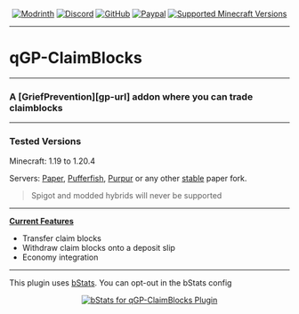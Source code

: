 <div align="center">

[![Modrinth][modrinth-shield]][modrinth-url]
[![Discord][discord-shield]][discord-url]
[![GitHub][github-shield]][github-url]
[![Paypal][paypal-shield]][paypal-url]
[![Supported Minecraft Versions][versions-shield]][versions-url]
</div>

---

# qGP-ClaimBlocks

---

### A [GriefPrevention][gp-url] addon where you can trade claimblocks

---
<h3> Tested Versions </h3>
<p>Minecraft: 1.19 to 1.20.4</p>
<p>Servers: <a href="https://papermc.io" target="_blank">Paper</a>, <a href="https://pufferfish.host/downloads" target="_blank">Pufferfish</a>, <a href="https://purpurmc.org" target="_blank">Purpur</a> or any other <u>stable</u> paper fork. </p>
<blockquote>Spigot and modded hybrids will never be supported</blockquote>

---

<b><u>Current Features</b></u>
- Transfer claim blocks
- Withdraw claim blocks onto a deposit slip
- Economy integration

---

This plugin uses [bStats][bstats-url]. You can opt-out in the bStats config
<div align="center">

[![bStats for qGP-ClaimBlocks Plugin][bstats-plugin-svg]][bstats-plugin-url]
</div>


[modrinth-shield]: https://img.shields.io/badge/Download-00AF5C?logo=modrinth&logoColor=white&style=for-the-badge
[modrinth-url]: https://modrinth.com/plugin/qgp-claimblocks
[discord-shield]: https://img.shields.io/badge/Discord-5865F2?logo=discord&logoColor=white&style=for-the-badge
[discord-url]: https://quartzdev.gg/discord/
[github-shield]: https://img.shields.io/badge/Source-181717?logo=github&logoColor=white&style=for-the-badge
[github-url]: https://github.com/QarthO/qGP-ClaimBlocks
[paypal-shield]: https://img.shields.io/badge/Donate-00457C?logo=paypal&logoColor=white&style=for-the-badge
[paypal-url]: https://www.quartzdev.gg/paypal/
[versions-shield]: https://img.shields.io/badge/1.20+-blue?style=for-the-badge&label=Minecraft%20Versions
[versions-url]: https://modrinth.com/plugin/qgp-claimblocks/versions
[bstats-url]: https://bstats.org/
[bstats-plugin-svg]: https://bstats.org/signatures/bukkit/qGP-ClaimBlocks.svg
[bstats-plugin-url]: https://bstats.org/plugin/bukkit/qGP-ClaimBlocks/